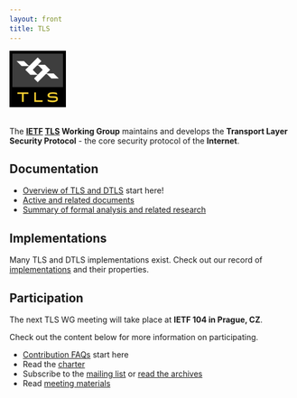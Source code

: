 ```yaml
---
layout: front
title: TLS
---
```


<div class="row">
    <div class="jumbotron">
        <div class="container">
            <div class="row">
                <div class="col-sm-2">
                    <img src="/assets/img/TLS-Badge-Files/svg/TLS-Badge-Color-RGB.svg" height="100">
                </div>
                <div class="col-sm-10">
                    <p class="lead"><br>The <strong><a href="http://www.ietf.org/">IETF</a> <a href="http://www.ietf.org/wg/tls">TLS</a> Working Group</strong> maintains and develops the <strong>Transport Layer Security Protocol</strong> - the core security protocol of the <strong>Internet</strong>.</p>
                </div>
            </div>
        </div>
    </div>
</div>

<div class="row">
    <div class="col-sm-4">
        <h2>Documentation</h2>
        <ul>
            <li><a href="#">Overview of TLS and DTLS</a> <span class="label label-success">start here!</span></li>
            <li><a href="https://datatracker.ietf.org/wg/tls/documents/">Active and related documents</a></li>
            <li><a href="#">Summary of formal analysis and related research</a></li>
        </ul>
    </div>
    <div class="col-sm-4">
        <h2>Implementations</h2>
        <p>Many TLS and DTLS implementations exist. Check out our record of
            <a href="#">implementations</a> and their properties.</p>
    </div>
    <!-- <div class="col-sm-3">
        <h2>Active Work</h2>
        <ul>
            <li><a href="https://datatracker.ietf.org/doc/draft-ietf-tls-certificate-compression/">TLS Certificate Compression</a></li>
            <li><a href="https://datatracker.ietf.org/doc/draft-ietf-tls-dtls-connection-id/">Connection Identifiers for DTLS 1.2</a></li>
            <li><a href="https://datatracker.ietf.org/doc/draft-ietf-tls-dtls13/">The Datagram Transport Layer Security (DTLS) Protocol Version 1.3</a></li>
            <li><a href="https://datatracker.ietf.org/doc/draft-ietf-tls-esni/">Encrypted Server Name Indication for TLS 1.3</a></li>
            <li><a href="https://datatracker.ietf.org/doc/draft-ietf-tls-exported-authenticator/">Exported Authenticators in TLS</a></li>
            <li><a href="https://datatracker.ietf.org/doc/draft-ietf-tls-grease/">Applying GREASE to TLS Extensibility</a></li>
            <li><a href="https://datatracker.ietf.org/doc/draft-ietf-tls-oldversions-deprecate/">Deprecating TLSv1.0 and TLSv1.1</a></li>
            <li><a href="https://datatracker.ietf.org/doc/draft-ietf-tls-sni-encryption/">Issues and Requirements for SNI Encryption in TLS</a></li>
            <li><a href="https://datatracker.ietf.org/doc/draft-ietf-tls-subcerts/">Delegated Credentials for TLS</a></li>
            <li><a href="https://datatracker.ietf.org/doc/draft-ietf-tls-ticketrequests/">TLS Ticket Requests</a></li>
        </ul>
    </div> -->
    <div class="col-sm-4">
        <h2>Participation</h2>
        <p>The next TLS WG meeting will take place at <strong>IETF 104 in Prague, CZ</strong>.</p>
        <p>Check out the content below for more information on participating.</p>
        <ul>
            <li><a href="https://github.com/httpwg/http-extensions/blob/master/CONTRIBUTING.md">Contribution FAQs</a> <span class="label label-success">start here</span></li>
            <li>Read the <a href="https://datatracker.ietf.org/wg/tls/charter/">charter</a></li>
            <li>Subscribe to the <a href="https://www.ietf.org/mailman/listinfo/tls">mailing list</a> or <a href="https://mailarchive.ietf.org/arch/browse/tls/">read the archives</a></li>
            <li>Read <a href="https://github.com/tlswg/wg-materials">meeting materials</a></li>
        </ul>
    </div>
</div>